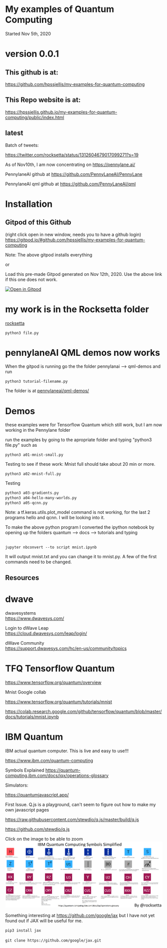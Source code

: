# My examples of Quantum Computing


Started Nov 5th, 2020
# version 0.0.1 

## This github is at:    
https://github.com/hpssjellis/my-examples-for-quantum-computing



## This Repo website is at:  
https://hpssjellis.github.io/my-examples-for-quantum-computing/public/index.html  


## latest

Batch of tweets: 


https://twitter.com/rocksetta/status/1312604679017099271?s=19


As of Nov10th, I am now concentrating on https://pennylane.ai/

PennylaneAI github at
https://github.com/PennyLaneAI/PennyLane


PennylaneAI qml github at
https://github.com/PennyLaneAI/qml   




# Installation

## Gitpod of this Github 
(right click open in new window, needs you to have a github login) 
https://gitpod.io/#github.com/hpssjellis/my-examples-for-quantum-computing







Note: The above gitpod installs everything

or

Load this pre-made Gitpod generated on Nov 12th, 2020. Use the above link if this one does not work.


[![Open in Gitpod](https://gitpod.io/button/open-in-gitpod.svg)](https://gitpod.io/#snapshot/8389a74c-5c8f-4347-ba74-4ca80ef3cc0b)




# my work is in the Rocksetta folder
[rocksetta](rocksetta)

```
python3 file.py

```




# pennylaneAI QML demos now works

When the gitpod is running go the the folder pennylanai --> qml-demos and run

```
python3 tutorial-filename.py

```

The folder is at [pennylaneai/qml-demos/](pennylaneai/qml-demos/)




# Demos

these examples were for Tensorflow Quantum which still work, but I am now working in the Pennylane folder

run the examples by going to the apropriate folder and typing "python3 file.py" such as

```
python3 a01-mnist-small.py

```







Testing to see if these work: Mnist full should take about 20 min or more.
```
python3 a02-mnist-full.py

```
Testing

```
python3 a03-gradients.py
python3 a04-hello-many-worlds.py
python3 a05-qcnn.py

```
Note: a tf.keras.utils.plot_model command is not working, for the last 2 programs hello and qcnn. I will be looking into it.



To make the above python program I converted the ipython notebook by opening up the 
folders quantum --> docs --> tutorials and typing

```

jupyter nbconvert --to script mnist.ipynb

```
It will output mnist.txt and you can change it to mnist.py. A few of the first commands need to be changed.










##  Resources


# dwave
dwavesystems  
https://www.dwavesys.com/

Login to dWave Leap  
https://cloud.dwavesys.com/leap/login/
 
dWave Community  
https://support.dwavesys.com/hc/en-us/community/topics





# TFQ Tensorflow Quantum

https://www.tensorflow.org/quantum/overview


Mnist Google collab

https://www.tensorflow.org/quantum/tutorials/mnist

https://colab.research.google.com/github/tensorflow/quantum/blob/master/docs/tutorials/mnist.ipynb



# IBM Quantum

IBM actual quantum computer. This is live and easy to use!!! 

https://www.ibm.com/quantum-computing

Symbols Explained
https://quantum-computing.ibm.com/docs/iqx/operations-glossary


Simulators:

https://quantumjavascript.app/












First Issue. Q.js is a playground, can't seem to figure out how to make my own javascript pages






https://raw.githubusercontent.com/stewdio/q.js/master/build/q.js



https://github.com/stewdio/q.js



Click on the image to be able to zoom  
[![IBM-Symbols](ibm-symbols-and-names05.png)](https://hpssjellis.github.io/tfQuantumJs/public/ibm-quantum-symbols.html)





Something interesting at  https://github.com/google/jax but I have not yet found out if JAX will be useful for me.

```
pip3 install jax

git clone https://github.com/google/jax.git

```

